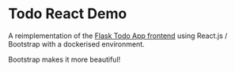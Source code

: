 # Todo React Demo

A reimplementation of the [Flask Todo App frontend](https://github.com/fdavies93/todo-demo) using React.js / Bootstrap with a dockerised environment.

Bootstrap makes it more beautiful!